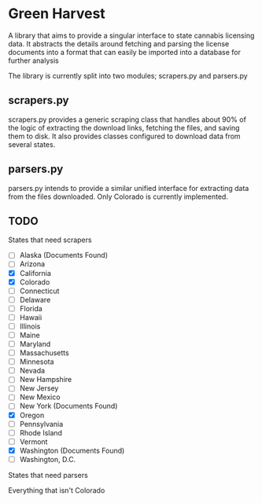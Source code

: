 # Green Harvest

A library that aims to provide a singular interface to state cannabis licensing data. It abstracts the details around fetching and parsing the license documents into a format that can easily be imported into a database for further analysis

The library is currently split into two modules; scrapers.py and parsers.py

## scrapers.py

scrapers.py provides a generic scraping class that handles about 90% of the logic of extracting the download links, fetching the files, and saving them to disk. It also provides classes configured to download data from several states.

## parsers.py

parsers.py intends to provide a similar unified interface for extracting data from the files downloaded. Only Colorado is currently implemented.


## TODO

States that need scrapers

- [ ] Alaska (Documents Found)
- [ ] Arizona
- [x] California
- [x] Colorado
- [ ] Connecticut
- [ ] Delaware
- [ ] Florida
- [ ] Hawaii
- [ ] Illinois
- [ ] Maine
- [ ] Maryland
- [ ] Massachusetts
- [ ] Minnesota
- [ ] Nevada
- [ ] New Hampshire
- [ ] New Jersey
- [ ] New Mexico
- [ ] New York	(Documents Found)
- [x] Oregon
- [ ] Pennsylvania
- [ ] Rhode Island
- [ ] Vermont
- [x] Washington	(Documents Found)
- [ ] Washington, D.C.

States that need parsers

Everything that isn't Colorado

